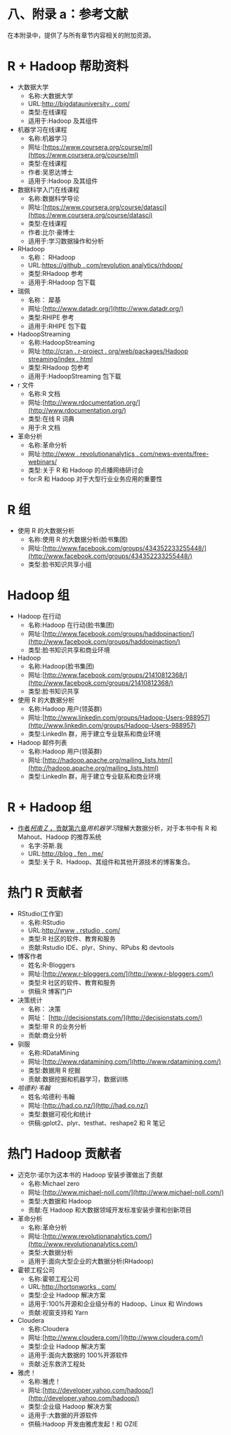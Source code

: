 # 八、附录 a：参考文献

在本附录中，提供了与所有章节内容相关的附加资源。

# R + Hadoop 帮助资料

*   大数据大学
    *   名称:大数据大学
    *   URL:[http://bigdatauniversity . com/](http://bigdatauniversity.com/)
    *   类型:在线课程
    *   适用于:Hadoop 及其组件
*   机器学习在线课程
    *   名称:机器学习
    *   网址:[https://www.coursera.org/course/ml](https://www.coursera.org/course/ml)
    *   类型:在线课程
    *   作者:吴恩达博士
    *   适用于:Hadoop 及其组件
*   数据科学入门在线课程
    *   名称:数据科学导论
    *   网址:[https://www.coursera.org/course/datasci](https://www.coursera.org/course/datasci)
    *   类型:在线课程
    *   作者:比尔·豪博士
    *   适用于:学习数据操作和分析
*   RHadoop
    *   名称： RHadoop
    *   URL:[https://github . com/revolution analytics/rhdoop/](https://github.com/RevolutionAnalytics/RHadoop/)
    *   类型:RHadoop 参考
    *   适用于:RHadoop 包下载
*   瑞佩
    *   名称： 犀基
    *   网址:[http://www.datadr.org/](http://www.datadr.org/)
    *   类型:RHIPE 参考
    *   适用于:RHIPE 包下载
*   HadoopStreaming
    *   名称:HadoopStreaming
    *   网址:[http://cran . r-project . org/web/packages/Hadoop streaming/index . html](http://cran.r-project.org/web/packages/HadoopStreaming/index.html)
    *   类型:RHadoop 包参考
    *   适用于:HadoopStreaming 包下载
*   r 文件
    *   名称:R 文档
    *   网址:[http://www.rdocumentation.org/](http://www.rdocumentation.org/)
    *   类型:在线 R 词典
    *   用于:R 文档
*   革命分析
    *   名称:革命分析
    *   网址:[http://www . revolutionanalytics . com/news-events/free-webinars/](http://www.revolutionanalytics.com/news-events/%E2%80%A8free-webinars/)
    *   类型:关于 R 和 Hadoop 的点播网络研讨会
    *   for:R 和 Hadoop 对于大型行业业务应用的重要性

# R 组

*   使用 R 的大数据分析
    *   名称:使用 R 的大数据分析(脸书集团)
    *   网址:[http://www.facebook.com/groups/434352233255448/](http://www.facebook.com/groups/434352233255448/)
    *   类型:脸书知识共享小组

# Hadoop 组

*   Hadoop 在行动
    *   名称:Hadoop 在行动(脸书集团)
    *   网址:[http://www.facebook.com/groups/haddopinaction/](http://www.facebook.com/groups/haddopinaction/)
    *   类型:脸书知识共享和商业环境
*   Hadoop
    *   名称:Hadoop(脸书集团)
    *   网址:[http://www.facebook.com/groups/21410812368/](http://www.facebook.com/groups/21410812368/)
    *   类型:脸书知识共享
*   使用 R 的大数据分析
    *   名称:Hadoop 用户(领英群)
    *   网址:[http://www.linkedin.com/groups/Hadoop-Users-988957](http://www.linkedin.com/groups/Hadoop-Users-988957)
    *   类型:LinkedIn 群，用于建立专业联系和商业环境
*   Hadoop 邮件列表
    *   名称:Hadoop 用户(领英群)
    *   网址:[http://hadoop.apache.org/mailing_lists.html](http://hadoop.apache.org/mailing_lists.html)
    *   类型:LinkedIn 群，用于建立专业联系和商业环境

# R + Hadoop 组

*   [作者*柯南 Z* ，贡献](http://www.fens.me)[第六章](6.html "Chapter 6. Understanding Big Data Analysis with Machine Learning")*用机器学习*理解大数据分析，对于本书中有 R 和 Mahout、Hadoop 的推荐系统
    *   名字:芬斯.我
    *   URL:[http://blog . fen . me/](http://blog.fens.me/)
    *   类型:关于 R、Hadoop、其组件和其他开源技术的博客集合。

# 热门 R 贡献者

*   RStudio(工作室)
    *   名称:RStudio
    *   URL:[http://www . rstudio . com/](http://www.rstudio.com/)
    *   类型:R 社区的软件、教育和服务
    *   贡献:Rstudio IDE、plyr、Shiny、RPubs 和 devtools
*   博客作者
    *   姓名:R-Bloggers
    *   网址:[http://www.r-bloggers.com/](http://www.r-bloggers.com/)
    *   类型:R 社区的软件、教育和服务
    *   供稿:R 博客门户
*   决策统计
    *   名称： 决策
    *   网址： [http://decisionstats.com/](http://decisionstats.com/)
    *   类型:带 R 的业务分析
    *   贡献:商业分析
*   驯服
    *   名称:RDataMining
    *   网址:[http://www.rdatamining.com/](http://www.rdatamining.com/)
    *   类型:数据用 R 挖掘
    *   贡献:数据挖掘和机器学习，数据训练
*   *哈德利·韦翰*
    *   姓名:哈德利·韦翰
    *   网址:[http://had.co.nz/](http://had.co.nz/)
    *   类型:数据可视化和统计
    *   供稿:gplot2、plyr、testhat、reshape2 和 R 笔记

# 热门 Hadoop 贡献者

*   迈克尔·诺尔为这本书的 Hadoop 安装步骤做出了贡献
    *   名称:Michael zero
    *   网址:[http://www.michael-noll.com/](http://www.michael-noll.com/)
    *   类型:大数据和 Hadoop
    *   贡献:在 Hadoop 和大数据领域开发标准安装步骤和创新项目
*   革命分析
    *   名称:革命分析
    *   网址:[http://www.revolutionanalytics.com/](http://www.revolutionanalytics.com/)
    *   类型:大数据分析
    *   适用于:面向大型企业的大数据分析(RHadoop)
*   霍顿工程公司
    *   名称:霍顿工程公司
    *   URL:[http://hortonworks . com/](http://hortonworks.com/)
    *   类型:企业 Hadoop 解决方案
    *   适用于:100%开源和企业级分布的 Hadoop、Linux 和 Windows
    *   贡献:视窗支持和 Yarn
*   Cloudera
    *   名称:Cloudera
    *   网址:[http://www.cloudera.com/](http://www.cloudera.com/)
    *   类型:企业 Hadoop 解决方案
    *   适用于:面向大数据的 100%开源软件
    *   贡献:近东救济工程处
*   雅虎！
    *   名称:雅虎！
    *   网址:[http://developer.yahoo.com/hadoop/](http://developer.yahoo.com/hadoop/)
    *   类型:企业级 Hadoop 解决方案
    *   适用于:大数据的开源软件
    *   供稿:Hadoop 开发由雅虎发起！和 OZIE